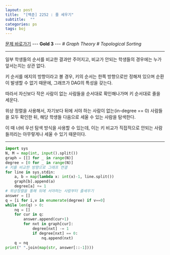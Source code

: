 ```yaml
---
layout: post
title:  "[백준] 2252 : 줄 세우기"
subtitle:  ""
categories: ps
tags: boj
---
```


[문제 바로가기](https://www.acmicpc.net/problem/2252) --- **Gold 3** --- *# Graph Theory # Topological Sorting*

---

일부 학생들의 순서를 비교한 결과만 주어지고, 비교가 안되는 학생들의 경우에는 누가 앞서는지는 상관 없다.

키 순서를 에지의 방향이라고 볼 경우, 키의 순서는 한쪽 방향으로만 정해져 있으며 순환이 발생할 수 없기 때문에, 그래프가 DAG의 특성을 갖는다.

따라서 자신보다 작은 사람이 없는 사람들을 순서대로 확인해나가며 키 순서대로 줄을 세운다.

위상 정렬을 사용해서, 자기보다 뒤에 서야 하는 사람이 없는(in-degree == 0) 사람들을 모두 확인한 뒤, 해당 학생들 다음으로 세울 수 있는 사람을 탐색한다.

이 때 너비 우선 탐색 방식을 사용할 수 있는데, 이는 키 비교가 직접적으로 안되는 사람들끼리는 아무렇게나 세울 수 있기 때문이다.

---

```python
import sys
N, M = map(int, input().split())
graph = [[] for _ in range(N)]
degree = [0 for _ in range(N)]
# 키를 비교한 방향으로 그래프 연결
for line in sys.stdin:
    a, b = map(lambda x: int(x)-1, line.split())
    graph[b].append(a)
    degree[a] += 1
# 위상정렬을 통해 뒤에 서야하는 사람부터 줄세우기
answer = []
q = [i for i,v in enumerate(degree) if v==0]
while len(q) > 0:
    nq = []
    for cur in q:
        answer.append(cur+1)
        for nxt in graph[cur]:
            degree[nxt] -= 1
            if degree[nxt] == 0:
                nq.append(nxt)
    q = nq
print(" ".join(map(str, answer[::-1])))
```
